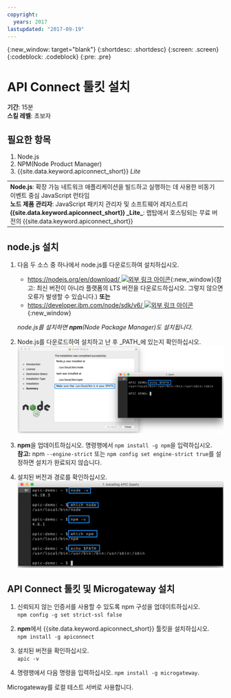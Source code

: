 ```yaml
---
copyright:
  years: 2017
lastupdated: "2017-09-19"
---
```


{:new_window: target="blank"}
{:shortdesc: .shortdesc}
{:screen: .screen}
{:codeblock: .codeblock}
{:pre: .pre}

# API Connect 툴킷 설치
**기간**: 15분  
**스킬 레벨**: 초보자  

## 필요한 항목
1. Node.js
2. NPM(Node Product Manager)
3. {{site.data.keyword.apiconnect_short}} _Lite_

<table>
  <tr><td><b>Node.js</b>: 확장 가능 네트워크 애플리케이션을 빌드하고 실행하는 데 사용한 비동기 이벤트 중심 JavaScript 런타임
    <br>
    <b>노드 제품 관리자</b>: JavaScript 패키지 관리자 및 소프트웨어 레지스트리<br>
    <b>{{site.data.keyword.apiconnect_short}} _Lite_</b>: 랩탑에서 호스팅되는 무료 버전의 {{site.data.keyword.apiconnect_short}}</td></tr>
  </table>  


## node.js 설치
1. 다음 두 소스 중 하나에서 node.js를 다운로드하여 설치하십시오.
   * [https://nodejs.org/en/download/ ![외부 링크 아이콘](../../../icons/launch-glyph.svg "외부 링크 아이콘")](https://nodejs.org/en/download/){:new_window}(참고: 최신 버전이 아니라 플랫폼의 LTS 버전을 다운로드하십시오. 그렇지 않으면 오류가 발생할 수 있습니다.)
      **또는**
   * [https://developer.ibm.com/node/sdk/v6/ ![외부 링크 아이콘](../../../icons/launch-glyph.svg "외부 링크 아이콘")](https://developer.ibm.com/node/sdk/v6/){:new_window}  

    _node.js를 설치하면 **npm**(Node Package Manager)도 설치됩니다_.

2.  Node.js를 다운로드하여 설치하고 난 후 _PATH_에 있는지 확인하십시오.
    ![](images/verify-path.png)  

3. **npm**을 업데이트하십시오. 명령행에서 `npm install -g npm`을 입력하십시오.  
   **참고:** npm `--engine-strict` 또는 `npm config set engine-strict true`를 설정하면 설치가 완료되지 않습니다.


4. 설치된 버전과 경로를 확인하십시오.
   ![](images/screenshot_install_apic-1.png)  



## API Connect 툴킷 및 Microgateway 설치
1. 신뢰되지 않는 인증서를 사용할 수 있도록 npm 구성을 업데이트하십시오.  
   `npm config -g set strict-ssl false`  

2. **npm**에서 {{site.data.keyword.apiconnect_short}} 툴킷을 설치하십시오.  
    `npm install -g apiconnect`

3. 설치된 버전을 확인하십시오.  
    `apic -v`

4. 명령행에서 다음 명령을 입력하십시오. `npm install -g microgateway`.

Microgateway를 로컬 테스트 서버로 사용합니다.
